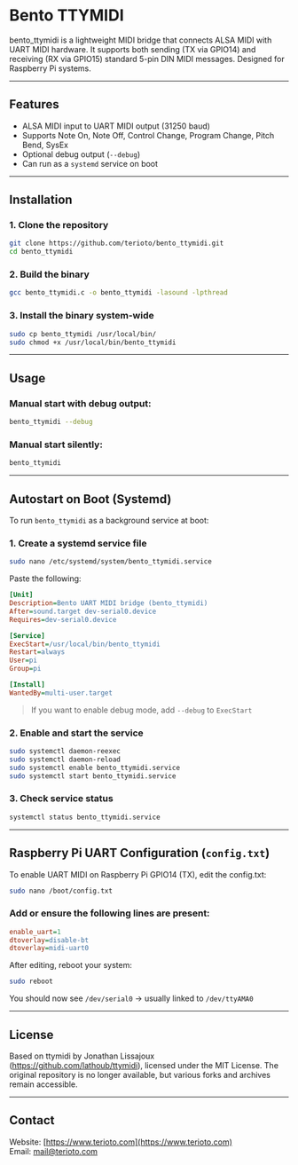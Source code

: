 
# Bento TTYMIDI

bento_ttymidi is a lightweight MIDI bridge that connects ALSA MIDI with UART MIDI hardware. It supports both sending (TX via GPIO14) and receiving (RX via GPIO15) standard 5-pin DIN MIDI messages. Designed for Raspberry Pi systems.

---

## Features

- ALSA MIDI input to UART MIDI output (31250 baud)
- Supports Note On, Note Off, Control Change, Program Change, Pitch Bend, SysEx
- Optional debug output (`--debug`)
- Can run as a `systemd` service on boot

---

## Installation

### 1. Clone the repository

```bash
git clone https://github.com/terioto/bento_ttymidi.git
cd bento_ttymidi
```

### 2. Build the binary

```bash
gcc bento_ttymidi.c -o bento_ttymidi -lasound -lpthread
```

### 3. Install the binary system-wide

```bash
sudo cp bento_ttymidi /usr/local/bin/
sudo chmod +x /usr/local/bin/bento_ttymidi
```

---

## Usage

### Manual start with debug output:

```bash
bento_ttymidi --debug
```

### Manual start silently:

```bash
bento_ttymidi
```

---

## Autostart on Boot (Systemd)

To run `bento_ttymidi` as a background service at boot:

### 1. Create a systemd service file

```bash
sudo nano /etc/systemd/system/bento_ttymidi.service
```

Paste the following:

```ini
[Unit]
Description=Bento UART MIDI bridge (bento_ttymidi)
After=sound.target dev-serial0.device
Requires=dev-serial0.device

[Service]
ExecStart=/usr/local/bin/bento_ttymidi
Restart=always
User=pi
Group=pi

[Install]
WantedBy=multi-user.target
```

> If you want to enable debug mode, add `--debug` to `ExecStart`

### 2. Enable and start the service

```bash
sudo systemctl daemon-reexec
sudo systemctl daemon-reload
sudo systemctl enable bento_ttymidi.service
sudo systemctl start bento_ttymidi.service
```

### 3. Check service status

```bash
systemctl status bento_ttymidi.service
```

---

## Raspberry Pi UART Configuration (`config.txt`)

To enable UART MIDI on Raspberry Pi GPIO14 (TX), edit the config.txt:

```bash
sudo nano /boot/config.txt
```

### Add or ensure the following lines are present:

```ini
enable_uart=1
dtoverlay=disable-bt
dtoverlay=midi-uart0
```

After editing, reboot your system:

```bash
sudo reboot
```

You should now see `/dev/serial0` → usually linked to `/dev/ttyAMA0`

---


## License

Based on ttymidi by Jonathan Lissajoux (https://github.com/lathoub/ttymidi), licensed under the MIT License.
The original repository is no longer available, but various forks and archives remain accessible.

---

## Contact

Website: [https://www.terioto.com](https://www.terioto.com)  
Email: [mail@terioto.com](mailto:mail@terioto.com)